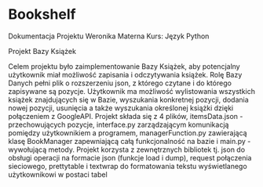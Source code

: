 # Bookshelf

Dokumentacja Projektu 
Weronika Materna
Kurs: Język Python




Projekt Bazy Książek


  Celem projektu było zaimplementowanie Bazy Książek, aby potencjalny użytkownik miał 
możliwość zapisania i odczytywania książek. Rolę Bazy Danych pełni plik o rozszerzeniu json, z którego czytane i  do którego zapisywane są pozycje. 
  Użytkownik ma możliwość wylistowania wszystkich książek znajdujących się w Bazie, wyszukania konkretnej pozycji, 
dodania nowej pozycji, usunięcia a także wyszukania określonej książki dzięki połączeniem z GoogleAPI.
  Projekt składa się z 4 plików, itemsData.json - przechowujących pozycje, interface.py zarządzającym 
komunikacją pomiędzy użytkownikiem a programem, managerFunction.py zawierającą klasę BookManager zapewniającą całą funkcjonalność na
bazie i main.py - wywołującą metody.
  Projekt korzysta z zewnętrznych bibliotek tj. json do obsługi operacji na formacie json (funkcje load i dump), 
request połączenia sieciowego, prettytable i textwrap do formatowania tekstu wyświetlanego użytkownikowi w postaci tabel
